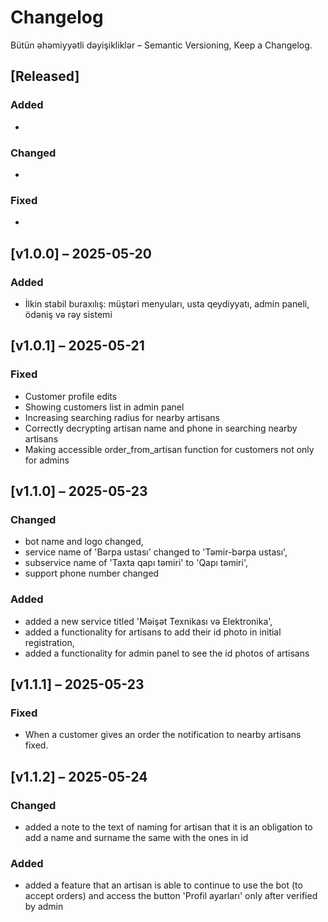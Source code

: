 # Changelog
Bütün əhəmiyyətli dəyişikliklər – Semantic Versioning, Keep a Changelog.

## [Released]

### Added
- 

### Changed
- 

### Fixed
- 

## [v1.0.0] – 2025-05-20
### Added
- İlkin stabil buraxılış: müştəri menyuları, usta qeydiyyatı, admin paneli, ödəniş və rəy sistemi

## [v1.0.1] – 2025-05-21
### Fixed
- Customer profile edits
- Showing customers list in admin panel
- Increasing searching radius for nearby artisans
- Correctly decrypting artisan name and phone in searching nearby artisans
- Making accessible order_from_artisan function for customers not only for admins

## [v1.1.0] – 2025-05-23
### Changed
- bot name and logo changed,
- service name of 'Bərpa ustası' changed to 'Təmir-bərpa ustası',
- subservice name of 'Taxta qapı təmiri' to 'Qapı təmiri',
- support phone number changed

### Added
- added a new service titled 'Məişət Texnikası və Elektronika',
- added a functionality for artisans to add their id photo in initial registration,
- added a functionality for admin panel to see the id photos of artisans

## [v1.1.1] – 2025-05-23
### Fixed
- When a customer gives an order the notification to nearby artisans fixed.

## [v1.1.2] – 2025-05-24
### Changed
- added a note to the text of naming for artisan that it is an obligation to add a name and surname the same with the ones in id

### Added
- added a feature that an artisan is able to continue to use the bot (to accept orders) and access the button 'Profil ayarları' only after verified by admin
